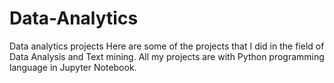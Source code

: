 # Data-Analytics
Data analytics projects
Here are some of the projects that I did in the field of Data Analysis and Text mining.
All my projects are with Python programming language in Jupyter Notebook.
